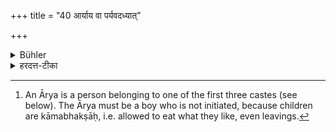 +++
title = "40 आर्याय वा पर्यवदध्यात्"

+++

<details><summary>Bühler</summary>

40. Or he may place (all that remains in a pot), and put it down near an (uninitiated) Ārya; [^17] 


[^17]:  An Ārya is a person belonging to one of the first three castes (see below). The Ārya must be a boy who is not initiated, because children are kāmabhakṣāḥ, i.e. allowed to eat what they like, even leavings.
</details>

<details><summary>हरदत्त-टीका</summary>

## सूत्रम्
आर्याय वा पर्यवदध्यात् ॥ ४० ॥  
### टिप्पनी
आर्यस्त्रैवर्णिकः तस्मै अनुपनीताय पर्यवदध्यात् सर्वमेकस्मिन्पात्रेऽवधाय तत्समीपे भूमौ स्थापयेत् ॥ ४० ॥
</details>
